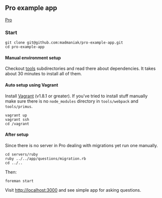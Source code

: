 ## Pro example app

[Pro](http://madmaniak.github.io/pro)

### Start

```
git clone git@github.com:madmaniak/pro-example-app.git
cd pro-example-app
```

#### Manual environment setup

Checkout [tools](https://github.com/madmaniak/pro/tree/master/tools) subdirectories
and read there about dependencies. It takes about 30 minutes to install all of them.

#### Auto setup using Vagrant

Install [Vagrant](https://www.vagrantup.com/downloads.html) (v1.8.1 or greater). If you've tried to install stuff manually make sure there is no ```node_modules``` directory in ```tools/webpack``` and ```tools/primus```.

```
vagrant up
vagrant ssh
cd /vagrant
```

#### After setup

Since there is no server in Pro dealing with migrations yet run one manually.

```
cd servers/ruby
ruby ../../app/questions/migration.rb
cd ../..
```

Then:

```
foreman start
```

Visit [http://localhost:3000](http://localhost:3000) and see simple app for asking questions.
